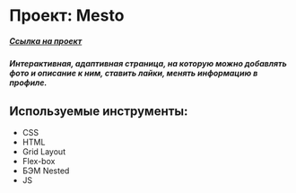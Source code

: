 # Проект: Mesto
##### [Ссылка на проект](hhttps://jayweee.github.io/mesto/)
##### Интерактивная, адаптивная страница, на которую можно добавлять фото и описание к ним, ставить лайки, менять информацию в профиле.
## Используемые инструменты:
- CSS
- HTML
- Grid Layout
- Flex-box
- БЭМ Nested
- JS

